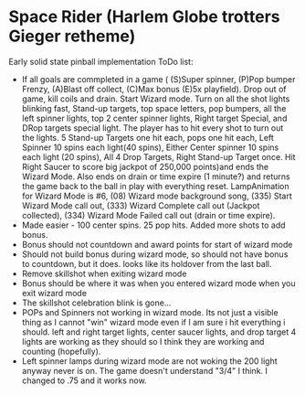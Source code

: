 # Space Rider (Harlem Globe trotters Gieger retheme)
Early solid state pinball implementation
ToDo list:
* If all goals are commpleted in a game ( (S)Super spinner, (P)Pop bumper Frenzy, (A)Blast off collect, (C)Max bonus (E)5x playfield). Drop out of game, kill coils and drain. Start Wizard mode. Turn on all the shot lights blinking fast, Stand-up targets, top space letters, pop bumpers, all the left spinner lights, top 2 center spinner lights, Right target Special, and DRop targets special light. The player has to hit every shot to turn out the lights. 5 Stand-up Targets one hit each, pops one hit each, Left Spinner 10 spins each light(40 spins), Either Center spinner 10 spins each light (20 spins), All 4 Drop Targets, Right Stand-up Target once. Hit Right Saucer to score big jackpot of 250,000 points)and ends the Wizard Mode. Also ends on drain or time expire (1 minute?) and returns the game back to the ball in play with everything reset. LampAnimation for Wizard Mode is #6, (08) Wizard mode background song, (335) Start Wizard Mode call out, (333) Wizard Complete call out (Jackpot collected), (334) Wizard Mode Failed call out (drain or time expire).
* Made easier - 100 center spins. 25 pop hits. Added more shots to add bonus. 
* Bonus should not countdown and award points for start of wizard mode
* Should not build bonus during wizard mode, so should not have bonus to countdown, but it does. looks like its holdover from the last ball.
* Remove skillshot when exiting wizard mode
* Bonus should be where it was when you entered wizard mode when you exit wizard mode
* The skillshot celebration blink is gone...
* POPs and Spinners not working in wizard mode. Its not just a visible thing as I cannot "win" wizard mode even if I am sure i hit everything i should. left and right target lights, center saucer lights, and drop target 4 lights are working as they should so I think they are working and counting (hopefully).
* Left spinner lamps during wizard mode are not woking the 200 light anyway never is on. The game doesn't understand "3/4" I think. I changed to .75 and it works now.
